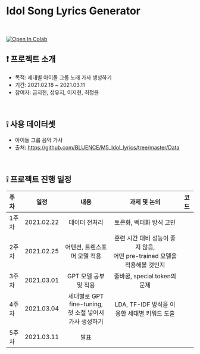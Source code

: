 # Idol Song Lyrics Generator
<br>

[![Open In Colab](https://colab.research.google.com/assets/colab-badge.svg)](https://colab.research.google.com/github/googlecolab/colabtools/blob/master/notebooks/colab-github-demo.ipynb)

## ❗ 프로젝트 소개
- 목적: 세대별 아이돌 그룹 노래 가사 생성하기
- 기간: 2021.02.18 ~ 2021.03.11
- 참여자: 금지헌, 성유지, 이지현, 최정윤 <br>
<br>

## ❕ 사용 데이터셋
- 아이돌 그룹 음악 가사 <br>
- 출처: https://github.com/BLUENCE/M5_Idol_lyrics/tree/master/Data
<br>

## ❕ 프로젝트 진행 일정

|   주차   |   일정   |   내용   |   과제 및 논의   |   코드   |
|:----------------------------|:----------------------------:|:--------------------:|:-------------------:|:-----------------:|
|  1주차  | 2021.02.22 | 데이터 전처리 | 토큰화, 벡터화 방식 고민 | |
|  2주차  | 2021.02.25 | 어텐션, 트렌스포머 모델 적용 | 훈련 시간 대비 성능이 좋지 않음, <br> 어떤 pre-trained 모델을 적용해볼 것인지 | |
|  3주차  | 2021.03.01 | GPT 모델 공부 및 적용 | 줄바꿈, special token의 문제 | | 
|  4주차  | 2021.03.04 | 세대별로 GPT fine-tuning, <br> 첫 소절 넣어서 가사 생성하기 | LDA, TF-IDF 방식을 이용한 세대별 키워드 도출 | |
|  5주차  | 2021.03.11 | 발표 | | |



